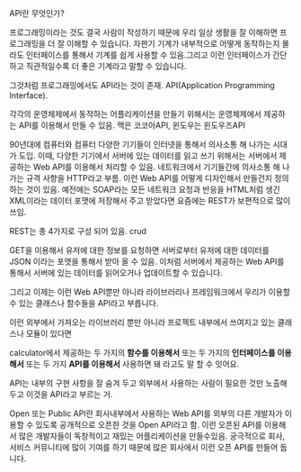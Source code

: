 API란 무엇인가?

프로그래밍이라는 것도 결국 사람이 작성하기 때문에 우리 일상 생활을 잘 이해하면 프로그래밍을 더 잘 이해할 수 있습니다. 자판기 기계가 내부적으로 어떻게 동작하는지 몰라도 인터페이스를 통해서 기계를 쉽게 사용할 수 있음.그리고 이런 인터페이스가 간단하고 직관적일수록 더 좋은 기계라고 말할 수 있습니다.

그것처럼 프로그래밍에서도 API라는 것이 존재. API(Application Programming Interface).

각각의 운영체제에서 동작하는 어플리케이션을 만들기 위해서는 운영체제에서 제공하는 API를 이용해서 만들 수 있음. 맥은 코코아API, 윈도우는 윈도우즈API

90년대에 컴퓨터와 컴퓨터 다양한 기기들이 인터넷을 통해서 의사소통 해 나가는 시대가 도입.
이때, 다양한 기기에서 서버에 있는 데이터를 읽고 쓰기 위해서는 서버에서 제공하는 Web API를 이용해서 처리할 수 있음. 네트워크에서 기기들간에 의사소통 해 나가는 규격 사항을 HTTP라고 부름. 이런 Web API를 어떻게 디자인해서 만들건지 정의하는 것이 있음. 예전에는 SOAP라는 모든 네트워크 요청과 반응을 HTML처럼 생긴 XML이라는 데이터 포맷에 저장해서 주고 받았다면 요즘에는 REST가 보편적으로 많이 쓰임.

REST는 총 4가지로 구성 되어 있음. crud

GET을 이용해서 유저에 대한 정보를 요청하면 서버로부터 유저에 대한 데이터를 JSON 이라는 포맷을 통해서 받아 올 수 있음. 이처럼 서버에서 제공하는 Web API를 통해서 서버에 있는 데이터를 읽어오거나 업데이트할 수 있습니다.

그리고 이제는 이런 Web API뿐만 아니라 라이브러리나 프레임워크에서 우리가 이용할 수 있는 클래스나 함수들을 API라고 부릅니다.

이런 외부에서 가져오는 라이브러리 뿐만 아니라 프로젝트 내부에서 쓰여지고 있는 클래스나 모듈이 있다면

calculator에서 제공하는 두 가지의 **함수를 이용해서** 또는 두 가지의 **인터페이스를 이용해서** 또는 두 가지 **API를 이용해서** 사용하면 돼 라고도 말 할 수 잇어요.

API는 내부의 구현 사항을 잘 숨겨 두고 외부에서 사용하는 사람이 필요한 것만 노출해 두고 이것을 API라고 부르는 거.

Open 또는 Public API란 회사내부에서 사용하는 Web API를 외부의 다른 개발자가 이용할 수 있도록 공개적으로 오픈한 것을 Open API라고 함. 이런 오픈된 API를 이용해서 많은 개발자들이 독창적이고 재밌는 어플리케이션을 만들수있음. 궁극적으로 회사, 서비스 커뮤니티에 많이 기여를 하기 때문에 많은 회사에서 이런 오픈 API를 만들어 둡니다.

